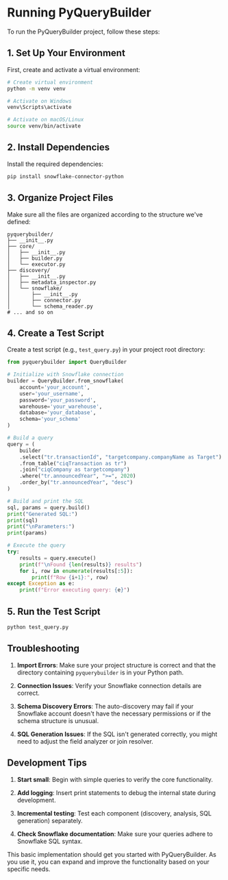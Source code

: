 # Running PyQueryBuilder

To run the PyQueryBuilder project, follow these steps:

## 1. Set Up Your Environment

First, create and activate a virtual environment:

```bash
# Create virtual environment
python -m venv venv

# Activate on Windows
venv\Scripts\activate

# Activate on macOS/Linux
source venv/bin/activate
```

## 2. Install Dependencies

Install the required dependencies:

```bash
pip install snowflake-connector-python
```

## 3. Organize Project Files

Make sure all the files are organized according to the structure we've defined:

```
pyquerybuilder/
├── __init__.py
├── core/
│   ├── __init__.py
│   ├── builder.py
│   └── executor.py
├── discovery/
│   ├── __init__.py
│   ├── metadata_inspector.py
│   └── snowflake/
│       ├── __init__.py
│       ├── connector.py
│       └── schema_reader.py
# ... and so on
```

## 4. Create a Test Script

Create a test script (e.g., `test_query.py`) in your project root directory:

```python
from pyquerybuilder import QueryBuilder

# Initialize with Snowflake connection
builder = QueryBuilder.from_snowflake(
    account='your_account',
    user='your_username',
    password='your_password',
    warehouse='your_warehouse',
    database='your_database',
    schema='your_schema'
)

# Build a query
query = (
    builder
    .select("tr.transactionId", "targetcompany.companyName as Target")
    .from_table("ciqTransaction as tr")
    .join("ciqCompany as targetcompany")
    .where("tr.announcedYear", ">=", 2020)
    .order_by("tr.announcedYear", "desc")
)

# Build and print the SQL
sql, params = query.build()
print("Generated SQL:")
print(sql)
print("\nParameters:")
print(params)

# Execute the query
try:
    results = query.execute()
    print(f"\nFound {len(results)} results")
    for i, row in enumerate(results[:5]):
        print(f"Row {i+1}:", row)
except Exception as e:
    print(f"Error executing query: {e}")
```

## 5. Run the Test Script

```bash
python test_query.py
```

## Troubleshooting

1. **Import Errors**: Make sure your project structure is correct and that the directory containing `pyquerybuilder` is in your Python path.

2. **Connection Issues**: Verify your Snowflake connection details are correct.

3. **Schema Discovery Errors**: The auto-discovery may fail if your Snowflake account doesn't have the necessary permissions or if the schema structure is unusual.

4. **SQL Generation Issues**: If the SQL isn't generated correctly, you might need to adjust the field analyzer or join resolver.

## Development Tips

1. **Start small**: Begin with simple queries to verify the core functionality.

2. **Add logging**: Insert print statements to debug the internal state during development.

3. **Incremental testing**: Test each component (discovery, analysis, SQL generation) separately.

4. **Check Snowflake documentation**: Make sure your queries adhere to Snowflake SQL syntax.

This basic implementation should get you started with PyQueryBuilder. As you use it, you can expand and improve the functionality based on your specific needs.